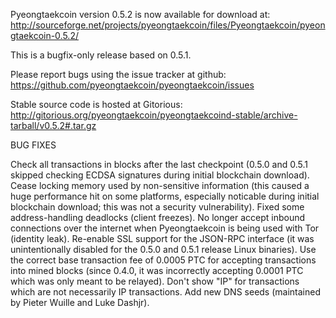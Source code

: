Pyeongtaekcoin version 0.5.2 is now available for download at:
http://sourceforge.net/projects/pyeongtaekcoin/files/Pyeongtaekcoin/pyeongtaekcoin-0.5.2/

This is a bugfix-only release based on 0.5.1.

Please report bugs using the issue tracker at github:
https://github.com/pyeongtaekcoin/pyeongtaekcoin/issues

Stable source code is hosted at Gitorious:
http://gitorious.org/pyeongtaekcoin/pyeongtaekcoind-stable/archive-tarball/v0.5.2#.tar.gz

BUG FIXES

Check all transactions in blocks after the last checkpoint (0.5.0 and 0.5.1 skipped checking ECDSA signatures during initial blockchain download).
Cease locking memory used by non-sensitive information (this caused a huge performance hit on some platforms, especially noticable during initial blockchain download; this was
not a security vulnerability).
Fixed some address-handling deadlocks (client freezes).
No longer accept inbound connections over the internet when Pyeongtaekcoin is being used with Tor (identity leak).
Re-enable SSL support for the JSON-RPC interface (it was unintentionally disabled for the 0.5.0 and 0.5.1 release Linux binaries).
Use the correct base transaction fee of 0.0005 PTC for accepting transactions into mined blocks (since 0.4.0, it was incorrectly accepting 0.0001 PTC which was only meant to be relayed).
Don't show "IP" for transactions which are not necessarily IP transactions.
Add new DNS seeds (maintained by Pieter Wuille and Luke Dashjr).

